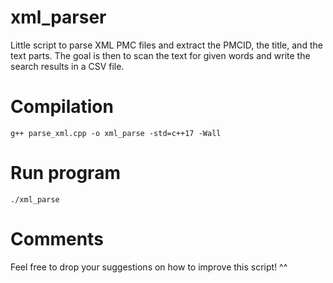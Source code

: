 # xml_parser
Little script to parse XML PMC files and extract the PMCID, the title, and the text parts. The goal is then to scan the text for given words and write the search results in a CSV file.

# Compilation
```shell
g++ parse_xml.cpp -o xml_parse -std=c++17 -Wall
```

# Run program
```shell
./xml_parse
```

# Comments
Feel free to drop your suggestions on how to improve this script! ^^
